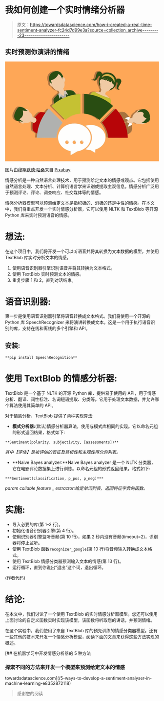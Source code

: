 # 我如何创建一个实时情绪分析器

> 原文：<https://towardsdatascience.com/how-i-created-a-real-time-sentiment-analyzer-fc24d7d99e3a?source=collection_archive---------23----------------------->

## 实时预测你演讲的情绪

![](img/5de97858a63d04fb37b9a57f4279bd51.png)

图片由[穆罕默德·哈桑](https://pixabay.com/users/mohamed_hassan-5229782/?utm_source=link-attribution&amp;utm_medium=referral&amp;utm_campaign=image&amp;utm_content=4141527)来自 [Pixabay](https://pixabay.com/?utm_source=link-attribution&amp;utm_medium=referral&amp;utm_campaign=image&amp;utm_content=4141527)

情感分析是一种自然语言处理技术，用于预测给定文本的情感或观点。它包括使用自然语言处理、文本分析、计算机语言学来识别或提取主观信息。情感分析广泛用于预测评论、评论、调查响应、社交媒体等的情感。

情感分析器模型可以预测给定文本是指积极的、消极的还是中性的情感。在本文中，我们将重点开发一个实时情感分析器，它可以使用 NLTK 和 TextBlob 等开源 Python 库来实时预测语音的情感。

# 想法:

在这个项目中，我们将开发一个可以听语音并将其转换为文本数据的模型，并使用 TextBlob 库实时分析文本的情感。

1.  使用语音识别器引擎识别语音并将其转换为文本格式。
2.  使用 TextBlob 实时预测文本的情感。
3.  重复步骤 1 和 2，直到对话结束。

# 语音识别器:

第一步是使用语音识别器引擎将语音转换成文本格式。我们将使用一个开源的 Python 库 SpeechRecognizer 来将演讲转换成文本。这是一个用于执行语音识别的库，支持在线和离线的多个引擎和 API。

## 安装:

```
**pip install SpeechRecognition**
```

# 使用 TextBlob 的情感分析器:

TextBlob 是一个基于 NLTK 的开源 Python 库，提供易于使用的 API，用于情感分析、翻译、词性标注、名词短语提取、分类等。它用于处理文本数据，并允许哪个算法使用其简单的 API。

对于情感分析，TextBlob 提供了两种实现算法:

*   **模式分析器:**(默认)情感分析器算法，使用与模式库相同的实现。它以命名元组的形式返回结果，格式如下:

```
**Sentiment(polarity, subjectivity, [assessments])**
```

*其中【评估】是被评估的表征及其极性和主观性得分的列表。*

*   **Naive Bayes analyzer:**Naive Bayes analyzer 是一个 NLTK 分类器，它在电影评论数据集上进行训练。以命名元组的形式返回结果，格式如下:

```
***Sentiment(classification, p_pos, p_neg)***
```

*param callable feature _ extractor:给定单词列表，返回特征字典的函数。*

# 实施:

*   导入必要的库(第 1–2 行)。
*   初始化语音识别器引擎(第 4 行)。
*   使用识别器引擎监听音频(第 10 行)，如果 2 秒内没有音频(timeout=2)，识别器将停止监听。
*   使用 TextBlob 函数`recognizer_google`(第 10 行)将音频输入转换成文本格式。
*   使用 TextBlob 情感分类器预测输入文本的情感(第 13 行)。
*   运行循环，直到你说出“退出”这个词，退出循环。

(作者代码)

# 结论:

在本文中，我们讨论了一个使用 TextBlob 的实时情感分析器模型。您还可以使用上面讨论的自定义函数实时实现该模型，该函数将听取您的讲话，并预测情绪。

在这个实验中，我们使用了来自 TextBlob 库的预先训练的情感分类器模型。还有一些其他的技术来开发一个情感分析模型，阅读下面的文章来获得这些方法实现的概述。

[](/5-ways-to-develop-a-sentiment-analyser-in-machine-learning-e8352872118) [## 在机器学习中开发情感分析器的 5 种方法

### 探索不同的方法来开发一个模型来预测给定文本的情感

towardsdatascience.com](/5-ways-to-develop-a-sentiment-analyser-in-machine-learning-e8352872118) 

> 感谢您的阅读